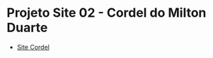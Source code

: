 # Projeto Site 02 - Cordel do Milton Duarte
<ul>
    <li>
    <a href="https://vanessacml.github.io/projeto-cordel/">Site Cordel</a>
    </li> 
</ul>
